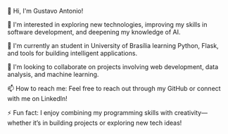 👋 Hi, I'm Gustavo Antonio!

👀 I'm interested in exploring new technologies, improving my skills in software development, and deepening my knowledge of AI.

🌱 I'm currently an student in University of Brasília learning Python, Flask, and tools for building intelligent applications.

💞️ I'm looking to collaborate on projects involving web development, data analysis, and machine learning.

📫 How to reach me: Feel free to reach out through my GitHub or connect with me on LinkedIn!

⚡ Fun fact: I enjoy combining my programming skills with creativity—whether it’s in building projects or exploring new tech ideas!

